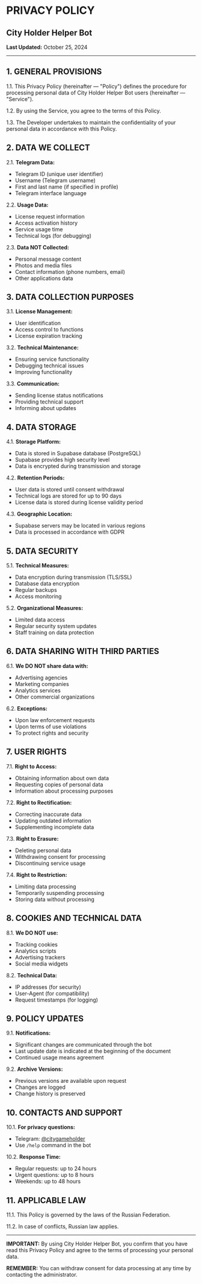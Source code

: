 # PRIVACY POLICY
## City Holder Helper Bot

**Last Updated:** October 25, 2024

---

## 1. GENERAL PROVISIONS

1.1. This Privacy Policy (hereinafter — "Policy") defines the procedure for processing personal data of City Holder Helper Bot users (hereinafter — "Service").

1.2. By using the Service, you agree to the terms of this Policy.

1.3. The Developer undertakes to maintain the confidentiality of your personal data in accordance with this Policy.

## 2. DATA WE COLLECT

2.1. **Telegram Data:**
- Telegram ID (unique user identifier)
- Username (Telegram username)
- First and last name (if specified in profile)
- Telegram interface language

2.2. **Usage Data:**
- License request information
- Access activation history
- Service usage time
- Technical logs (for debugging)

2.3. **Data NOT Collected:**
- Personal message content
- Photos and media files
- Contact information (phone numbers, email)
- Other applications data

## 3. DATA COLLECTION PURPOSES

3.1. **License Management:**
- User identification
- Access control to functions
- License expiration tracking

3.2. **Technical Maintenance:**
- Ensuring service functionality
- Debugging technical issues
- Improving functionality

3.3. **Communication:**
- Sending license status notifications
- Providing technical support
- Informing about updates

## 4. DATA STORAGE

4.1. **Storage Platform:**
- Data is stored in Supabase database (PostgreSQL)
- Supabase provides high security level
- Data is encrypted during transmission and storage

4.2. **Retention Periods:**
- User data is stored until consent withdrawal
- Technical logs are stored for up to 90 days
- License data is stored during license validity period

4.3. **Geographic Location:**
- Supabase servers may be located in various regions
- Data is processed in accordance with GDPR

## 5. DATA SECURITY

5.1. **Technical Measures:**
- Data encryption during transmission (TLS/SSL)
- Database data encryption
- Regular backups
- Access monitoring

5.2. **Organizational Measures:**
- Limited data access
- Regular security system updates
- Staff training on data protection

## 6. DATA SHARING WITH THIRD PARTIES

6.1. **We DO NOT share data with:**
- Advertising agencies
- Marketing companies
- Analytics services
- Other commercial organizations

6.2. **Exceptions:**
- Upon law enforcement requests
- Upon terms of use violations
- To protect rights and security

## 7. USER RIGHTS

7.1. **Right to Access:**
- Obtaining information about own data
- Requesting copies of personal data
- Information about processing purposes

7.2. **Right to Rectification:**
- Correcting inaccurate data
- Updating outdated information
- Supplementing incomplete data

7.3. **Right to Erasure:**
- Deleting personal data
- Withdrawing consent for processing
- Discontinuing service usage

7.4. **Right to Restriction:**
- Limiting data processing
- Temporarily suspending processing
- Storing data without processing

## 8. COOKIES AND TECHNICAL DATA

8.1. **We DO NOT use:**
- Tracking cookies
- Analytics scripts
- Advertising trackers
- Social media widgets

8.2. **Technical Data:**
- IP addresses (for security)
- User-Agent (for compatibility)
- Request timestamps (for logging)

## 9. POLICY UPDATES

9.1. **Notifications:**
- Significant changes are communicated through the bot
- Last update date is indicated at the beginning of the document
- Continued usage means agreement

9.2. **Archive Versions:**
- Previous versions are available upon request
- Changes are logged
- Change history is preserved

## 10. CONTACTS AND SUPPORT

10.1. **For privacy questions:**
- Telegram: [@citygameholder](https://t.me/citygameholder?direct)
- Use `/help` command in the bot

10.2. **Response Time:**
- Regular requests: up to 24 hours
- Urgent questions: up to 8 hours
- Weekends: up to 48 hours

## 11. APPLICABLE LAW

11.1. This Policy is governed by the laws of the Russian Federation.

11.2. In case of conflicts, Russian law applies.

---

**IMPORTANT:** By using City Holder Helper Bot, you confirm that you have read this Privacy Policy and agree to the terms of processing your personal data.

**REMEMBER:** You can withdraw consent for data processing at any time by contacting the administrator.
